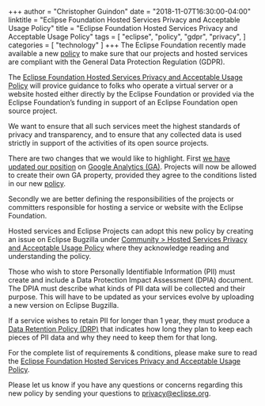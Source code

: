 +++
author = "Christopher Guindon"
date = "2018-11-07T16:30:00-04:00"
linktitle = "Eclipse Foundation Hosted Services Privacy and Acceptable Usage Policy"
title =  "Eclipse Foundation Hosted Services Privacy and Acceptable Usage Policy"
tags = [
    "eclipse",
    "policy",
    "gdpr",
    "privacy",
]
categories = [
    "technology"
]
+++
The Eclipse Foundation recently made available a new [policy](https://www.eclipse.org/org/documents/eclipse-foundation-hosted-services-privacy-and-acceptable-usage-policy.pdf) 
to make sure that our projects and hosted services are compliant with 
the General Data Protection Regulation (GDPR).

The [Eclipse Foundation Hosted Services Privacy and Acceptable Usage Policy](https://www.eclipse.org/org/documents/eclipse-foundation-hosted-services-privacy-and-acceptable-usage-policy.pdf) will provice guidance to folks who operate a virtual server or a website hosted either directly
by the Eclipse Foundation or provided via the Eclipse Foundation’s funding in support 
of an Eclipse Foundation open source project.

We want to ensure that all such services meet the highest standards of privacy and transparency, 
and to ensure that any collected data is used strictly in support of the activities of its open source projects.

There are two changes that we would like to highlight. First [we have updated our position](https://bugs.eclipse.org/bugs/show_bug.cgi?id=534384#c6)
on [Google Analytics (GA)](https://analytics.google.com/analytics/web/). Projects will now be allowed to create their own GA property, 
provided they agree to the conditions listed in our new [policy](https://www.eclipse.org/org/documents/eclipse-foundation-hosted-services-privacy-and-acceptable-usage-policy.pdf).

Secondly we are better defining the responsibilities of the projects or committers 
responsible for hosting a service or website with the Eclipse Foundation.

Hosted services and Eclipse Projects can adopt this new policy by creating an issue on Eclipse Bugzilla under [Community > Hosted Services Privacy and Acceptable Usage Policy](https://bugs.eclipse.org/bugs/enter_bug.cgi?product=Community&component=Hosted%20Services%20Privacy%20and%20Acceptable%20Usage%20Policy)
where they acknowledge reading and understanding the policy.

Those who wish to store Personally Identifiable Information (PII) must create and include a Data Protection Impact Assessment (DPIA) document. 
The DPIA must describe what kinds of PII data will be collected and their purpose. This will have to be updated as your services evolve by
uploading a new version on Eclipse Bugzilla.

If a service wishes to retain PII for longer than 1 year, they must produce a [Data
Retention Policy (DRP)](/post/eclipse-foundation-hosted-services-privacy-and-acceptable-usage-policy/data-retention-policy-template.pdf) that indicates how long they plan to keep each pieces of PII data 
and why they need to keep them for that long.

For the complete list of requirements &amp; conditions, please make sure to read the [Eclipse Foundation Hosted Services Privacy and Acceptable Usage Policy](https://www.eclipse.org/org/documents/eclipse-foundation-hosted-services-privacy-and-acceptable-usage-policy.pdf). 

Please let us know if you have any questions or concerns regarding this new policy by sending 
your questions to [privacy@eclipse.org](mailto:privacy@eclipse.org).